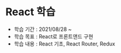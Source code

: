 # React 학습

- 학습 기간 : 2021/08/28 ~ 
- 학습 목표 : React로 프론트앤드 구현
- 학습 내용 : React 기초, React Router, Redux


